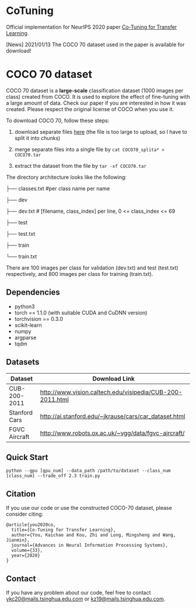 # CoTuning
Official implementation for NeurIPS 2020 paper [Co-Tuning for Transfer Learning](https://proceedings.neurips.cc//paper/2020/file/c8067ad1937f728f51288b3eb986afaa-Paper.pdf).

[News] 2021/01/13 The COCO 70 dataset used in the paper is available for download! 

# COCO 70 dataset

COCO 70 dataset is a **large-scale** classification dataset (1000 images per class) created from COCO. It is used to explore the effect of fine-tuning with a large amount of data. Check our paper if you are interested in how it was created. Please respect the original license of COCO when you use it.

To download COCO 70, follow these steps:

1. download separate files [here](https://cloud.tsinghua.edu.cn/d/b364038fd4544530bc08/) (the file is too large to upload, so I have to split it into chunks)
2. merge separate files into a single file by ```cat COCO70_splita* > COCO70.tar```

3. extract the dataset from the file by ```tar -xf COCO70.tar ```

The directory architecture looks like the following:

   ├── classes.txt #per class name per name

   ├── dev

   ├── dev.txt # [filename, class_index] per line, 0 <= class_index <= 69

   ├── test

   ├── test.txt

   ├── train

   └── train.txt 

There are 100 images per class for validation (dev.txt) and test (test.txt) respectively, and 800 images per class for training (train.txt).

## Dependencies
* python3
* torch == 1.1.0 (with suitable CUDA and CuDNN version)
* torchvision == 0.3.0
* scikit-learn
* numpy
* argparse
* tqdm

## Datasets
| Dataset | Download Link |
| -- | -- |
| CUB-200-2011 | http://www.vision.caltech.edu/visipedia/CUB-200-2011.html |
| Stanford Cars | http://ai.stanford.edu/~jkrause/cars/car_dataset.html |
| FGVC Aircraft | http://www.robots.ox.ac.uk/~vgg/data/fgvc-aircraft/ |

## Quick Start
```
python --gpu [gpu_num] --data_path /path/to/dataset --class_num [class_num] --trade_off 2.3 train.py 
```

## Citation
If you use our code or use the constructed COCO-70 dataset, please consider citing:
```
@article{you2020co,
  title={Co-Tuning for Transfer Learning},
  author={You, Kaichao and Kou, Zhi and Long, Mingsheng and Wang, Jianmin},
  journal={Advances in Neural Information Processing Systems},
  volume={33},
  year={2020}
}
```

## Contact
If you have any problem about our code, feel free to contact ykc20@mails.tsinghua.edu.com or kz19@mails.tsinghua.edu.com.
